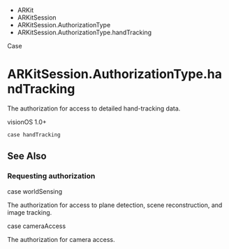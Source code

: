 

- ARKit
- ARKitSession
- ARKitSession.AuthorizationType
-  ARKitSession.AuthorizationType.handTracking 

Case

# ARKitSession.AuthorizationType.handTracking

The authorization for access to detailed hand-tracking data.

visionOS 1.0+

``` source
case handTracking
```

## See Also

### Requesting authorization

case worldSensing

The authorization for access to plane detection, scene reconstruction, and image tracking.

case cameraAccess

The authorization for camera access.

